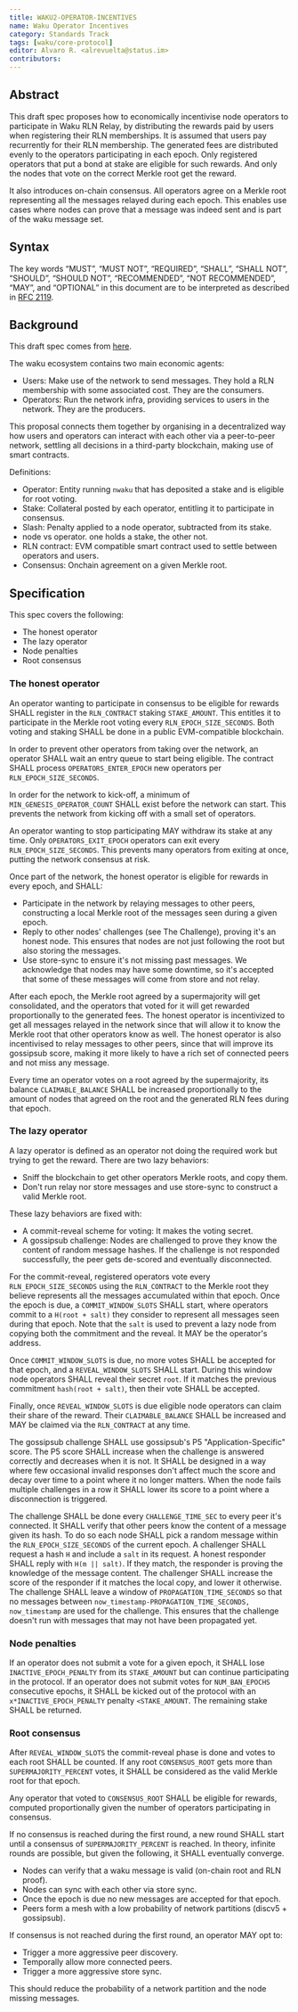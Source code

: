 ```yaml
---
title: WAKU2-OPERATOR-INCENTIVES
name: Waku Operator Incentives
category: Standards Track
tags: [waku/core-protocol]
editor: Alvaro R. <alrevuelta@status.im>
contributors:
---
```


## Abstract

This draft spec proposes how to economically incentivise node operators to participate in Waku RLN Relay, by distributing the rewards paid by users when registering their RLN memberships.
It is assumed that users pay recurrently for their RLN membership. The generated fees are distributed evenly to the operators participating in each epoch.
Only registered operators that put a bond at stake are eligible for such rewards. And only the nodes that vote on the correct Merkle root get the reward.

It also introduces on-chain consensus. All operators agree on a Merkle root representing all the messages relayed during each epoch.
This enables use cases where nodes can prove that a message was indeed sent and is part of the waku message set.

## Syntax

The key words “MUST”, “MUST NOT”, “REQUIRED”, “SHALL”, “SHALL NOT”, “SHOULD”, “SHOULD NOT”, “RECOMMENDED”, “NOT RECOMMENDED”, “MAY”, and “OPTIONAL” in this document are to be interpreted as described in [RFC 2119](https://www.ietf.org/rfc/rfc2119.txt).

## Background

This draft spec comes from [here](https://github.com/waku-org/research/issues/101).

The waku ecosystem contains two main economic agents:
* Users: Make use of the network to send messages. They hold a RLN membership with some associated cost. They are the consumers.
* Operators: Run the network infra, providing services to users in the network. They are the producers.

This proposal connects them together by organising in a decentralized way how users and operators can interact with each other via a peer-to-peer network, settling
all decisions in a third-party blockchain, making use of smart contracts.

Definitions:
* Operator: Entity running `nwaku` that has deposited a stake and is eligible for root voting.
* Stake: Collateral posted by each operator, entitling it to participate in consensus.
* Slash: Penalty applied to a node operator, subtracted from its stake.
* node vs operator. one holds a stake, the other not.
* RLN contract: EVM compatible smart contract used to settle between operators and users.
* Consensus: Onchain agreement on a given Merkle root.


## Specification

This spec covers the following:
* The honest operator
* The lazy operator
* Node penalties
* Root consensus

### The honest operator

An operator wanting to participate in consensus to be eligible for rewards SHALL register in the `RLN_CONTRACT` staking `STAKE_AMOUNT`.
This entitles it to participate in the Merkle root voting every `RLN_EPOCH_SIZE_SECONDS`.
Both voting and staking SHALL be done in a public EVM-compatible blockchain.

In order to prevent other operators from taking over the network, an operator SHALL wait an entry queue to start being eligible.
The contract SHALL process `OPERATORS_ENTER_EPOCH` new operators per `RLN_EPOCH_SIZE_SECONDS`.

In order for the network to kick-off, a minimum of `MIN_GENESIS_OPERATOR_COUNT` SHALL exist before the network can start.
This prevents the network from kicking off with a small set of operators.

An operator wanting to stop participating MAY withdraw its stake at any time. Only `OPERATORS_EXIT_EPOCH` operators can exit every `RLN_EPOCH_SIZE_SECONDS`.
This prevents many operators from exiting at once, putting the network consensus at risk.

Once part of the network, the honest operator is eligible for rewards in every epoch, and SHALL:
* Participate in the network by relaying messages to other peers, constructing a local Merkle root of the messages seen during a given epoch.
* Reply to other nodes' challenges (see The Challenge), proving it's an honest node. This ensures that nodes are not just following the root but also storing the messages.
* Use store-sync to ensure it's not missing past messages. We acknowledge that nodes may have some downtime, so it's accepted that some of these messages will come from store and not relay.

After each epoch, the Merkle root agreed by a supermajority will get consolidated, and the operators that voted for it will get rewarded proportionally to the generated fees.
The honest operator is incentivized to get all messages relayed in the network since that will allow it to know the Merkle root that other operators know as well.
The honest operator is also incentivised to relay messages to other peers, since that will improve its gossipsub score, making it more likely to have a rich set of connected peers and not miss any message.

Every time an operator votes on a root agreed by the supermajority, its balance `CLAIMABLE_BALANCE` SHALL be increased proportionally to the amount of nodes that 
agreed on the root and the generated RLN fees during that epoch.

### The lazy operator

A lazy operator is defined as an operator not doing the required work but trying to get the reward. There are two lazy behaviors:
* Sniff the blockchain to get other operators Merkle roots, and copy them.
* Don't run relay nor store messages and use store-sync to construct a valid Merkle root.

These lazy behaviors are fixed with:
* A commit-reveal scheme for voting: It makes the voting secret.
* A gossipsub challenge: Nodes are challenged to prove they know the content of random message hashes.
If the challenge is not responded successfully, the peer gets de-scored and eventually disconnected.


For the commit-reveal, registered operators vote every `RLN_EPOCH_SIZE_SECONDS` using the `RLN_CONTRACT` to the Merkle root they believe represents all the messages accumulated within that epoch.
Once the epoch is due, a `COMMIT_WINDOW_SLOTS` SHALL start, where operators commit to a `H(root + salt)` they consider to represent all messages seen during that epoch.
Note that the `salt` is used to prevent a lazy node from copying both the commitment and the reveal. It MAY be the operator's address.

Once `COMMIT_WINDOW_SLOTS` is due, no more votes SHALL be accepted for that epoch, and a `REVEAL_WINDOW_SLOTS` SHALL start.
During this window node operators SHALL reveal their secret `root`.
If it matches the previous commitment `hash(root + salt)`, then their vote SHALL be accepted.

Finally, once `REVEAL_WINDOW_SLOTS` is due eligible node operators can claim their share of the reward.
Their `CLAIMABLE_BALANCE` SHALL be increased and MAY be claimed via the `RLN_CONTRACT` at any time.

The gossipsub challenge SHALL use gossipsub's P5 "Application-Specific" score.
The P5 score SHALL increase when the challenge is answered correctly and decreases when it is not.
It SHALL be designed in a way where few occasional invalid responses don't affect much the score and decay over time to a point where it no longer matters.
When the node fails multiple challenges in a row it SHALL lower its score to a point where a disconnection is triggered.

The challenge SHALL be done every `CHALLENGE_TIME_SEC` to every peer it's connected.
It SHALL verify that other peers know the content of a message given its hash.
To do so each node SHALL pick a random message within the `RLN_EPOCH_SIZE_SECONDS` of the current epoch.
A challenger SHALL request a hash `H` and include a `salt` in its request.
A honest responder SHALL reply with `H(m || salt)`. If they match, the responder is proving the knowledge of the message content.
The challenger SHALL increase the score of the responder if it matches the local copy, and lower it otherwise.
The challenge SHALL leave a window of `PROPAGATION_TIME_SECONDS` so that no messages between `now_timestamp-PROPAGATION_TIME_SECONDS, now_timestamp` are used for the challenge.
This ensures that the challenge doesn't run with messages that may not have been propagated yet.


### Node penalties

If an operator does not submit a vote for a given epoch, it SHALL lose `INACTIVE_EPOCH_PENALTY` from its `STAKE_AMOUNT` but can continue participating in the protocol.
If an operator does not submit votes for `NUM_BAN_EPOCHS` consecutive epochs, it SHALL be kicked out of the protocol with an `x*INACTIVE_EPOCH_PENALTY` penalty `<STAKE_AMOUNT`.
The remaining stake SHALL be returned.

### Root consensus

After `REVEAL_WINDOW_SLOTS` the commit-reveal phase is done and votes to each root SHALL be counted.
If any root `CONSENSUS_ROOT` gets more than `SUPERMAJORITY_PERCENT` votes, it SHALL be considered as the valid Merkle root for that epoch.

Any operator that voted to `CONSENSUS_ROOT` SHALL be eligible for rewards, computed proportionally given the number of operators participating in consensus.

If no consensus is reached during the first round, a new round SHALL start until a consensus of `SUPERMAJORITY_PERCENT` is reached.
In theory, infinite rounds are possible, but given the following, it SHALL eventually converge.
* Nodes can verify that a waku message is valid (on-chain root and RLN proof).
* Nodes can sync with each other via store sync.
* Once the epoch is due no new messages are accepted for that epoch.
* Peers form a mesh with a low probability of network partitions (discv5 + gossipsub).

If consensus is not reached during the first round, an operator MAY opt to:
* Trigger a more aggressive peer discovery.
* Temporally allow more connected peers.
* Trigger a more aggressive store sync.

This should reduce the probability of a network partition and the node missing messages.
